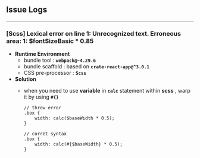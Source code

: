 ## Issue Logs

-----

### [Scss] Lexical error on line 1: Unrecognized text. Erroneous area: 1: $fontSizeBasic * 0.85
+   **Runtime Environment**
    +   bundle tool : **`webpack@~4.29.6`**
    +   bundle scaffold : based on **`crate-react-app@^3.0.1`**
    +   CSS pre-processor : **`Scss`**
+   **Solution**
    +   when you need to use **variable** in **`calc`** statement within **scss** , warp it by using **`#{}`**

        ```stylesheet
        // throw error
        .box {
            width: calc($baseWidth * 0.5);
        }

        // corret syntax
        .box {
            width: calc(#{$baseWidth} * 0.5);
        }
        ```